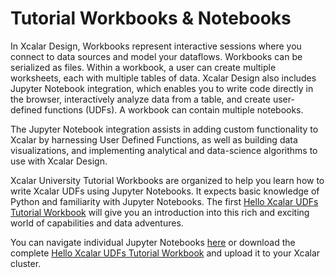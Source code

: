 # Tutorial Workbooks & Notebooks

In Xcalar Design, Workbooks represent interactive sessions where you connect to data sources and model your dataflows. Workbooks can be serialized as files. Within a workbook, a user can create multiple worksheets, each with multiple tables of data. Xcalar Design also includes Jupyter Notebook integration, which enables you to write code directly in the browser, interactively analyze data from a table, and create user-defined functions (UDFs). A workbook can contain multiple notebooks.

The Jupyter Notebook integration assists in adding custom functionality to Xcalar by harnessing User Defined Functions, as well as building data visualizations, and implementing analytical and data-science algorithms to use with Xcalar Design.

Xcalar University Tutorial Workbooks are organized to help you learn how to write Xcalar UDFs using Jupyter Notebooks. It expects basic knowledge of Python and familiarity with Jupyter Notebooks. The first <a href="https://github.com/xcalar/xcalar-university/blob/master/Hello%20Xcalar%20UDFs%20Tutorial/jupyterNotebooks/0%20-%20Introduction.ipynb">Hello Xcalar UDFs Tutorial Workbook</a> will give you an introduction into this rich and exciting world of capabilities and data adventures.

You can navigate individual Jupyter Notebooks <a href="https://github.com/xcalar/xcalar-university/blob/master/Hello%20Xcalar%20UDFs%20Tutorial/jupyterNotebooks/0%20-%20Introduction.ipynb">here</a> or download the complete <a href="https://github.com/xcalar/xcalar-university/blob/master/Hello%20Xcalar%20UDFs%20Tutorial/jupyterNotebooks/0%20-%20Introduction.ipynb">Hello Xcalar UDFs Tutorial Workbook</a> and upload it to your Xcalar cluster.

